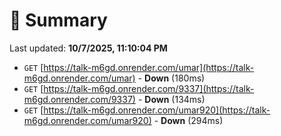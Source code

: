 # 📖 Summary
Last updated: **10/7/2025, 11:10:04 PM**

- `GET` [https://talk-m6gd.onrender.com/umar](https://talk-m6gd.onrender.com/umar) - **Down** (180ms)
- `GET` [https://talk-m6gd.onrender.com/9337](https://talk-m6gd.onrender.com/9337) - **Down** (134ms)
- `GET` [https://talk-m6gd.onrender.com/umar920](https://talk-m6gd.onrender.com/umar920) - **Down** (294ms)
